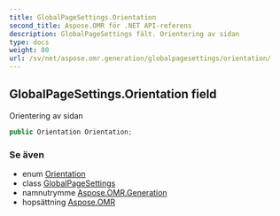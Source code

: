 ```yaml
---
title: GlobalPageSettings.Orientation
second_title: Aspose.OMR för .NET API-referens
description: GlobalPageSettings fält. Orientering av sidan
type: docs
weight: 80
url: /sv/net/aspose.omr.generation/globalpagesettings/orientation/
---
```

## GlobalPageSettings.Orientation field

Orientering av sidan

```csharp
public Orientation Orientation;
```

### Se även

* enum [Orientation](../../orientation/)
* class [GlobalPageSettings](../)
* namnutrymme [Aspose.OMR.Generation](../../globalpagesettings/)
* hopsättning [Aspose.OMR](../../../)


